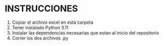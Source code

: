 # INSTRUCCIONES
1. Copiar el archivo excel en esta carpeta
2. Tener instalado Python 3.11
3. Instalar las dependencias necesarias que estan al inicio del repositorio
4. Correr los dos archivos .py
